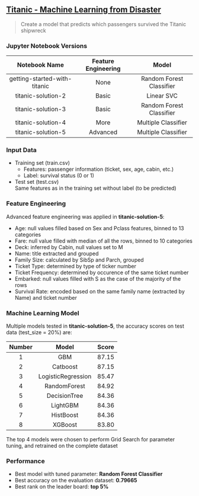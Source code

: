 ## [Titanic - Machine Learning from Disaster](https://www.kaggle.com/competitions/titanic)
> Create a model that predicts which passengers survived the Titanic shipwreck

### Jupyter Notebook Versions

| Notebook Name | Feature Engineering | Model |
|         :---:          |     :----:    |     :----:    |
| getting-started-with-titanic | None  | Random Forest Classifier |
| titanic-solution-2           | Basic | Linear SVC |
| titanic-solution-3           | Basic | Random Forest Classifier |
| titanic-solution-4           | More  | Multiple Classifier |
| titanic-solution-5           | Advanced | Multiple Classifier |

### Input Data
- Training set (train.csv)
  - Features: passenger information (ticket, sex, age, cabin, etc.)
  - Label: survival status (0 or 1)
- Test set (test.csv)\
  Same features as in the training set without label (to be predicted)

### Feature Engineering
Advanced feature engineering was applied in **titanic-solution-5**:
- Age: null values filled based on Sex and Pclass features, binned to 13 categories
- Fare: null value filled with median of all the rows, binned to 10 categories
- Deck: inferred by Cabin, null values set to M
- Name: title extracted and grouped
- Family Size: calculated by SibSp and Parch, grouped
- Ticket Type: determined by type of ticker number
- Ticket Frequency: determined by occurence of the same ticket number
- Embarked: null values filled with S as the case of the majority of the rows
- Survival Rate: encoded based on the same family name (extracted by Name) and ticket number

### Machine Learning Model
Multiple models tested in **titanic-solution-5**, the accuracy scores on test data (test_size = 20%) are:

| Number | Model | Score |
| :----: | :----: | :----: |
| 1 | GBM  | 87.15 |
| 2 | Catboost  | 87.15 |
| 3 | LogisticRegression  | 85.47 |
| 4 | RandomForest  | 84.92 |
| 5 | DecisionTree  | 84.36 |
| 6 | LightGBM  | 84.36 |
| 7 | HistBoost  | 84.36 |
| 8 | XGBoost  | 83.80 |

The top 4 models were chosen to perform Grid Search for parameter tuning, and retrained on the complete dataset

### Performance
- Best model with tuned parameter: **Random Forest Classifier**
- Best accuracy on the evaluation dataset: **0.79665**
- Best rank on the leader board: **top 5%**
